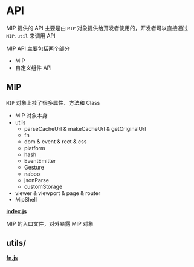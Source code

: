 # API

MIP 提供的 API 主要是由 `MIP` 对象提供给开发者使用的，开发者可以直接通过 `MIP.util` 来调用 API

MIP API 主要包括两个部分

- MIP
- 自定义组件 API

## MIP

`MIP` 对象上挂了很多属性、方法和 Class

- MIP 对象本身
- utils
  - parseCacheUrl & makeCacheUrl & getOriginalUrl
  - fn
  - dom & event & rect & css
  - platform
  - hash
  - EventEmitter
  - Gesture
  - naboo
  - jsonParse
  - customStorage
- viewer & viewport & page & router
- MipShell

[**index.js**](./mip.md)

MIP 的入口文件，对外暴露 MIP 对象

## utils/

[**fn.js**](./utils/fn.md)
